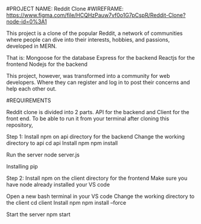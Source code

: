 #PROJECT NAME: Reddit Clone
#WIREFRAME: https://www.figma.com/file/HCQHzPauw7vf0o1G7pCspR/Reddit-Clone?node-id=0%3A1

This project is a clone of the popular Reddit, a network of communities where people can dive into their interests, hobbies, and passions, developed in MERN. 

That is:
Mongoose for the database
Express for the backend
Reactjs for the frontend
Nodejs for the backend

This project, however, was transformed into a community for web developers. Where they can register and log in to post their concerns and help each other out.


#REQUIREMENTS

 Reddit clone is divided into 2 parts. API for the backend and Client for the front end. 
To be able to run it from your terminal after cloning this repository,

Step 1: Install npm on api directory for the backend
 Change the working directory to api
	cd api
Install npm
npm install

Run the server
node server.js

Installing pip

Step 2: Install npm on the client directory for the frontend
	Make sure you have node already installed your VS code 

 Open a new bash terminal in your VS code
Change the working directory to the client
	cd client
Install npm
npm install –force

Start the server
npm start


